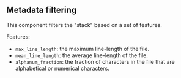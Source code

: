 ## Metadata filtering

This component filters the "stack" based on a set of features. 

Features: 
* `max_line_length`: the maximum line-length of the file.
* `mean_line_length`:  the average line-length of the file.
* `alphanum_fraction`: the fraction of characters in the file that are alphabetical or numerical characters.
